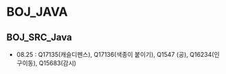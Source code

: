 # BOJ_JAVA
## BOJ_SRC_Java
* 08.25 :  Q17135(캐슬디펜스), Q17136(색종이 붙이기), Q1547 (공), Q16234(인구이동), Q15683(감시)


